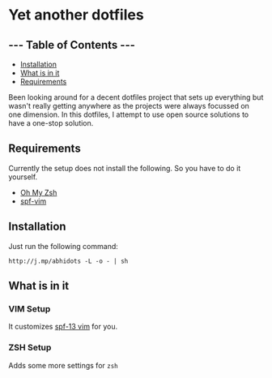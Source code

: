 # Yet another dotfiles

## --- Table of Contents ---

- [Installation](#installation)
- [What is in it](#what-is-in-it)
- [Requirements](#requirements)



Been looking around for a decent dotfiles project that sets up everything but wasn't really getting anywhere
as the projects were always focussed on one dimension. In this dotfiles, I attempt to use open source solutions
to have a one-stop solution.


## Requirements

Currently the setup does not install the following. So you have to do it yourself.

- [Oh My Zsh](https://github.com/robbyrussell/oh-my-zsh)
- [spf-vim](http://vim.spf13.com/)


## Installation

Just run the following command:

    http://j.mp/abhidots -L -o - | sh

## What is in it

### VIM Setup

It customizes [spf-13 vim](http://vim.spf13.com/) for you.

### ZSH Setup

Adds some more settings for `zsh`
